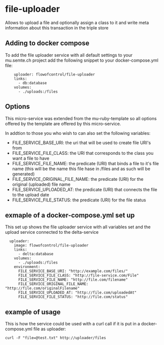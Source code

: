 # file-uploader
Allows to upload a file and optionally assign a class to it and write meta information about this transaction in the triple store

## Adding to docker compose
To add the file uploader service with all default settings to your mu.semte.ch project add the following snippet to your docker-compose.yml file:
```
	uploader: flowofcontrol/file-uploader
	links:
	  - db:database
	volumes:
	  - ./uploads:/files
```

## Options
This micro-service was extended from the mu-ruby-template so all options offered by the template are offered by this micro-service.

In addtion to those you who wish to can also set the following variables:
* FILE_SERVICE_BASE_URI: the uri that will be used to create file URI's from
* FILE_SERVICE_FILE_CLASS: the URI that corresponds to the class you want a file to have
* FILE_SERVICE_FILE_NAME: the predicate (URI) that binds a file to it's file name (this will be the name this file hase in /files and as such will be generated)
* FILE_SERVICE_ORIGINAL_FILE_NAME: the predicate (URI) for the original (uploaded) file name
* FILE_SERVICE_UPLOADED_AT: the predicate (URI) that connects the file to the upload date
* FILE_SERVICE_FILE_STATUS: the predicate (URI) for the file status


## exmaple of a docker-compose.yml set up
This set up shows the file uploader service with all variables set and the upload service connected to the delta-service
```
  uploader:
    image: flowofcontrol/file-uploader
    links:
      - delta:database
    volumes:
      - ./uploads:/files
    environment:
      FILE_SERVICE_BASE_URI: "http://example.com/files/"
      FILE_SERVICE_FILE_CLASS: "http://file-service.com/File"
      FILE_SERVICE_FILE_NAME: "http://file.com/filename"
      FILE_SERVICE_ORIGINAL_FILE_NAME: "http://file.com/originalFilename"
      FILE_SERVICE_UPLOADED_AT: "http://file.com/uploadedAt"
      FILE_SERVICE_FILE_STATUS: "http://file.com/status"
```


## example of usage
This is how the service could be used with a curl call if it is put in a docker-compose.yml file as uploader:
```
curl -F "file=@test.txt" http://uploader/files
```
